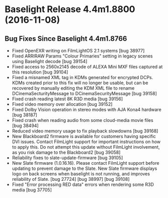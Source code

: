 # Baselight Release 4.4m1.8800 (2016-11-08)



## Bug Fixes Since Baselight 4.4m1.8766

* Fixed OpenEXR writing on FilmLightOS 2.1 systems \[bug 38977]
* Fixed ARRIRAW Params "Colour Primaries" setting in legacy scenes using Baselight decode \[bug 39154]
* Fixed access to 2560x2145 decode of ALEXA Mini MXF files captured at this resolution \[bug 39104]
* Fixed a misnamed XML tag in KDMs generated for encrypted DCPs. KDMs created prior to this fix will no longer be usable, but can be recovered by manually editing the KDM XML file to rename DCinemaSecturityMessage to DCinemaSecurityMessage \[bug 39158]
* Fixed crash reading latest 8K R3D media \[bug 39156]
* Fixed video memory over allocation \[bug 39152]
* Fixed Dolby Vision operation in stereo modes with AJA Kona4 hardware \[bug 38187]
* Fixed crash when reading audio from some cloud-media movie files \[bug 38494]
* Reduced video memory usage to fix playback slowdowns \[bug 39168]
* New Blackboard2 firmware is available for customers having specific DVI issues. Contact FilmLight support for important instructions on how to apply this. Do not attempt this update without FilmLight involvement, as you risk damage to the Blackboard2 \[bug 39058]
* Reliability fixes to slate-update-firmware \[bug 39105]
* New Slate firmware (1.0.16.16). Please contact FilmLight support before updating to prevent damage to the Slate. New Slate firmware displays logo on back screens when baselight is not running, and improves reliability of Slate. \[bug 27724] \[bug 38997] \[bug 39108]
* Fixed "Error processing RED data" errors when rendering some R3D media \[bug 37705]

